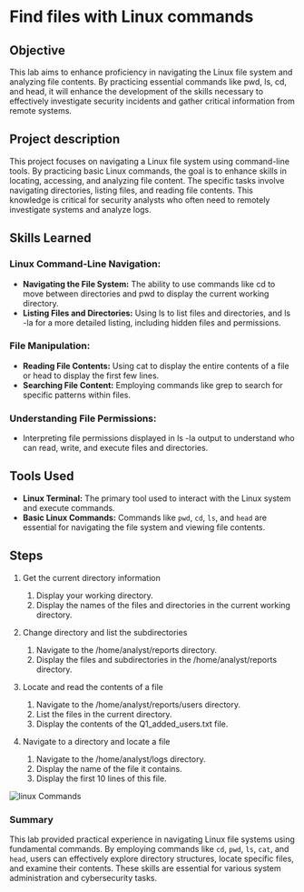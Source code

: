 # Find files with Linux commands

## Objective

This lab aims to enhance proficiency in navigating the Linux file system and analyzing file contents. By practicing essential commands like pwd, ls, cd, and head, it will enhance the development of the skills necessary to effectively investigate security incidents and gather critical information from remote systems.

## Project description

This project focuses on navigating a Linux file system using command-line tools. By practicing basic Linux commands, the goal is to enhance skills in locating, accessing, and analyzing file content. The specific tasks involve navigating directories, listing files, and reading file contents. This knowledge is critical for security analysts who often need to remotely investigate systems and analyze logs.

## Skills Learned

### Linux Command-Line Navigation:

* **Navigating the File System:** The ability to use commands like cd to move between directories and pwd to display the current working directory.
* **Listing Files and Directories:** Using ls to list files and directories, and ls -la for a more detailed listing, including hidden files and permissions.

### File Manipulation:

* **Reading File Contents:** Using cat to display the entire contents of a file or head to display the first few lines.
* **Searching File Content:** Employing commands like grep to search for specific patterns within files.

### Understanding File Permissions:

* Interpreting file permissions displayed in ls -la output to understand who can read, write, and execute files and directories.

## Tools Used

* **Linux Terminal:** The primary tool used to interact with the Linux system and execute commands.
* **Basic Linux Commands:** Commands like `pwd`, `cd`, `ls`, and `head` are essential for navigating the file system and viewing file contents.

## Steps
1. Get the current directory information

   1. Display your working directory.
   2. Display the names of the files and directories in the current working directory.
      
2. Change directory and list the subdirectories

   1. Navigate to the /home/analyst/reports directory.
   2. Display the files and subdirectories in the /home/analyst/reports directory.
  
5. Locate and read the contents of a file

   1. Navigate to the /home/analyst/reports/users directory.
   2. List the files in the current directory.
   3. Display the contents of the Q1_added_users.txt file.

6. Navigate to a directory and locate a file

   1. Navigate to the /home/analyst/logs directory.
   2. Display the name of the file it contains.
   3. Display the first 10 lines of this file.<br>

![linux Commands](https://github.com/user-attachments/assets/3810b2ba-3c05-439d-8d95-cfb603bf5793)<br>

### Summary

This lab provided practical experience in navigating Linux file systems using fundamental commands. By employing commands like `cd`, `pwd`, `ls`, `cat`, and `head`, users can effectively explore directory structures, locate specific files, and examine their contents. These skills are essential for various system administration and cybersecurity tasks.
